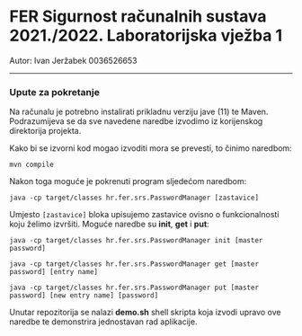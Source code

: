 # FER Sigurnost računalnih sustava 2021./2022. Laboratorijska vježba 1

Autor: Ivan Jeržabek 0036526653

---

### Upute za pokretanje

Na računalu je potrebno instalirati prikladnu verziju jave (11) te Maven. Podrazumijeva se da sve
navedene naredbe izvodimo iz korijenskog direktorija projekta.

Kako bi se izvorni kod mogao izvoditi mora se prevesti, to činimo naredbom:

    mvn compile

Nakon toga moguće je pokrenuti program sljedećom naredbom:

    java -cp target/classes hr.fer.srs.PasswordManager [zastavice]

Umjesto `[zastavice]` bloka upisujemo zastavice ovisno o funkcionalnosti koju želimo izvršiti.
Moguće naredbe su **init**, **get** i **put**:

    java -cp target/classes hr.fer.srs.PasswordManager init [master password]

    java -cp target/classes hr.fer.srs.PasswordManager get [master password] [entry name]

    java -cp target/classes hr.fer.srs.PasswordManager put [master password] [new entry name] [password]

Unutar repozitorija se nalazi **demo.sh** shell skripta koja izvodi upravo ove naredbe te
demonstrira jednostavan rad aplikacije.